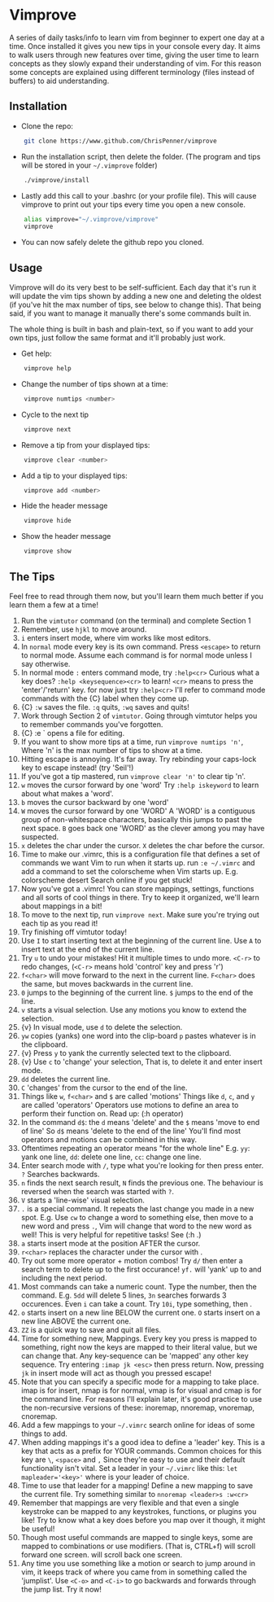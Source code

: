 # Vimprove
A series of daily tasks/info to learn vim from beginner to expert one day at a time.
Once installed it gives you new tips in your console every day.
It aims to walk users through new features over time, giving the user time to
learn concepts as they slowly expand their understanding of vim. For this
reason some concepts are explained using different terminology (files instead
of buffers) to aid understanding.

## Installation
- Clone the repo:
```bash
    git clone https://www.github.com/ChrisPenner/vimprove
```

- Run the installation script, then delete the folder.
(The program and tips will be stored in your `~/.vimprove` folder)

```bash
    ./vimprove/install
```

- Lastly add this call to your .bashrc (or your profile file).
    This will cause vimprove to print out your tips every time you open a new
    console.

```bash
    alias vimprove="~/.vimprove/vimprove"
    vimprove
```

- You can now safely delete the github repo you cloned.

## Usage
Vimprove will do its very best to be self-sufficient. Each day that it's run it
will update the vim tips shown by adding a new one and deleting the oldest (if
you've hit the max number of tips, see below to change this). That being said,
if you want to manage it manually there's some commands built in.

The whole thing is built in bash and plain-text, so if you want to add your own
tips, just follow the same format and it'll probably just work.

- Get help:

```bash
    vimprove help
```

- Change the number of tips shown at a time:

```bash
    vimprove numtips <number>
```

- Cycle to the next tip

```bash
    vimprove next
```

- Remove a tip from your displayed tips:

```bash
    vimprove clear <number>
```

- Add a tip to your displayed tips:

```bash
    vimprove add <number>
```

- Hide the header message

```bash
    vimprove hide
```

- Show the header message

```bash
    vimprove show
```

## The Tips
Feel free to read through them now, but you'll learn them much better if you learn
them a few at a time!

1. Run the `vimtutor` command (on the terminal) and complete Section 1
2. Remember, use `hjkl` to move around.
3. `i` enters insert mode, where vim works like most editors.
4. In `normal` mode every key is its own command.
    Press `<escape>` to return to normal mode.
    Assume each command is for normal mode unless I say otherwise.
5. In normal mode `:` enters command mode, try `:help<cr>`
    Curious what a key does? `:help <keysequence><cr>` to learn!
    `<cr>` means to press the 'enter'/'return' key.
    for now just try `:help<cr>`
    I'll refer to command mode commands with the {C} label when they come up.
6. {C} `:w` saves the file. `:q` quits, `:wq` saves and quits!
7. Work through Section 2 of `vimtutor`.
    Going through vimtutor helps you to remember commands you've forgotten.
8. {C} :e <file>` opens a file for editing.
9. If you want to show more tips at a time, run `vimprove numtips 'n'`,
    Where 'n' is the max number of tips to show at a time.
10. Hitting escape is annoying. It's far away.
     Try rebinding your caps-lock key to escape instead! (try 'Seil'!)
11. If you've got a tip mastered, run `vimprove clear 'n'` to clear tip 'n'.
12. `w` moves the cursor forward by one 'word'
     Try `:help iskeyword` to learn about what makes a 'word'.
13. `b` moves the cursor backward by one 'word'
14. `W` moves the cursor forward by one 'WORD'
     A 'WORD' is a contiguous group of non-whitespace characters,
     basically this jumps to past the next space.
     `B` goes back one 'WORD' as the clever among you may have suspected.
15. `x` deletes the char under the cursor.
     `X` deletes the char before the cursor.
16. Time to make our .vimrc, this is a configuration file that defines a set
     of commands we want Vim to run when it starts up. run `:e ~/.vimrc` and
     add a command to set the colorscheme when Vim starts up.
     E.g. colorscheme desert
     Search online if you get stuck!
17. Now you've got a .vimrc! You can store mappings, settings, functions and
     all sorts of cool things in there. Try to keep it organized, we'll learn
     about mappings in a bit!
18. To move to the next tip, run `vimprove next`.
     Make sure you're trying out each tip as you read it!
19. Try finishing off vimtutor today!
20. Use `I` to start inserting text at the beginning of the current line.
     Use `A` to insert text at the end of the current line.
21. Try `u` to undo your mistakes! Hit it multiple times to undo more.
     `<C-r>` to redo changes, (`<C-r>` means hold 'control' key and press 'r')
22. `f<char>` will move forward to the next <char> in the current line.
     `F<char>` does the same, but moves backwards in the current line.
23. `0` jumps to the beginning of the current line.
     `$` jumps to the end of the line.
24. `v` starts a visual selection.
     Use any motions you know to extend the selection.
25. {v} In visual mode, use `d` to delete the selection.
26. `yw` copies (yanks) one word into the clip-board
     `p` pastes whatever is in the clipboard.
27. {v} Press `y` to yank the currently selected text to the clipboard.
28. {v} Use `c` to 'change' your selection,
     That is, to delete it and enter insert mode.
29. `dd` deletes the current line.
30. `C` 'changes' from the cursor to the end of the line.
31. Things like `w`, `f<char>` and `$` are called 'motions'
     Things like `d`, `c`, and `y` are called 'operators'
     Operators use motions to define an area to perform their function on.
     Read up: (:h operator)
32. In the command `d$`:
     the `d` means 'delete' and the `$` means 'move to end of line'
     So `d$` means 'delete to the end of the line'
     You'll find most operators and motions can be combined in this way.
33. Oftentimes repeating an operator means "for the whole line"
     E.g. `yy`: yank one line, `dd`: delete one line, `cc`: change one line.
34. Enter search mode with `/`, type what you're looking for then press enter.
     `?` Searches backwards.
35. `n` finds the next search result, `N` finds the previous one.
     The behaviour is reversed when the search was started with `?`.
36. `V` starts a 'line-wise' visual selection.
37. `.` is a special command.
     It repeats the last change you made in a new spot.
     E.g. Use `cw` to change a word to something else, then move to a new word
     and press `.`, Vim will change that word to the new word as well!
     This is very helpful for repetitive tasks! See (:h .)
38. `a` starts insert mode at the position AFTER the cursor.
39. `r<char>` replaces the character under the cursor with <char>.
40. Try out some more operator + motion combos!
     Try `d/` then enter a search term to delete up to the first occurance!
     `yf.` will 'yank' up to and including the next period.
41. Most commands can take a numeric count. Type the number, then the command.
     E.g. `5dd` will delete 5 lines, `3n` searches forwards 3 occurences.
     Even `i` can take a count. Try `10i`, type something, then <esc>.
42. `o` starts insert on a new line BELOW the current one.
     `O` starts insert on a new line ABOVE the current one.
43. `ZZ` is a quick way to save and quit all files.
44. Time for something new, Mappings. Every key you press is mapped to
     something, right now the keys are mapped to their literal value, but we can
     change that. Any key-sequence can be 'mapped' any other key sequence.
     Try entering `:imap jk <esc>` then press return.
     Now, pressing `jk` in insert mode will act as though you pressed escape!
45. Note that you can specify a specific mode for a mapping to take place.
     imap is for insert, nmap is for normal, vmap is for visual and cmap is for
     the command line. For reasons I'll explain later, it's good practice to
     use the non-recursive versions of these:
     inoremap, nnoremap, vnoremap, cnoremap.
46. Add a few mappings to your `~/.vimrc` search online for ideas of some
     things to add.
47. When adding mappings it's a good idea to define a 'leader' key.
     This is a key that acts as a prefix for YOUR commands.
     Common choices for this key are `\`, `<space>` and `,`
     Since they're easy to use and their default functionality isn't vital.
     Set a leader in your `~/.vimrc` like this: `let mapleader='<key>'`
     where <key> is your leader of choice.
48. Time to use that leader for a mapping!
     Define a new mapping to save the current file.
     Try something similar to `nnoremap <leader>s :w<cr>`
49. Remember that mappings are very flexible and that even a single keystroke
     can be mapped to any keystrokes, functions, or plugins you like!
     Try to know what a key does before you map over it though, it might be
     useful!
50. Though most useful commands are mapped to single keys, some are mapped to
     combinations or use modifiers.
     <C-f> (That is, CTRL+f) will scroll forward one screen.
     <C-b> will scroll back one screen.
51. Any time you use something like a motion or search to jump around in vim,
     it keeps track of where you came from in something called the 'jumplist'.
     Use `<C-o>` and `<C-i>` to go backwards and forwards through the jump list.
     Try it now!
